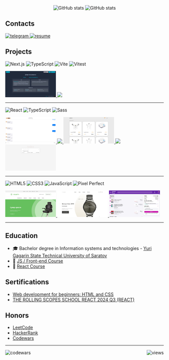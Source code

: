 <div align="center"> 
  <picture>
    <source media="(prefers-color-scheme: dark)" srcset="https://github-readme-stats.vercel.app/api?username=insxmnea&show_icons=true&theme=nord&hide_border=true">
    <img height=200 alt="GitHub stats" src="https://github-readme-stats.vercel.app/api?username=insxmnea&show_icons=true&theme=graywhite&hide_border=true">
  </picture>
  <picture>
    <source media="(prefers-color-scheme: dark)" srcset="https://github-readme-stats.vercel.app/api/top-langs?username=insxmnea&layout=compact&langs_count=8&card_width=320&theme=nord&hide_border=true">
    <img height=200 alt="GitHub stats" src="https://github-readme-stats.vercel.app/api/top-langs?username=insxmnea&layout=compact&langs_count=8&card_width=320&theme=graywhite&hide_border=true">
  </picture>
</div>

<h2>Contacts</h2>

<div>
  <a href="https://t.me/insxmnea" target="_blank">
    <img src="https://img.shields.io/badge/telegram-26A5E4?style=for-the-badge&logo=telegram&logoColor=white" alt="telegram"/>
  </a>
  <a href="https://hh.ru/resume/e70d6458ff0958a3d00039ed1f375631366e37" target="_blank">
    <img src="https://img.shields.io/badge/my_resume-111111?style=for-the-badge&logo=read.cv&logoColor=white" alt="resume"/>
  </a>
</div>

<h2>Projects</h2>

<div>

![Next.js](https://img.shields.io/badge/next.js-282828.svg?style=for-the-badge&logo=next.js&logoColor=white)
![TypeScript](https://img.shields.io/badge/typescript-282828.svg?style=for-the-badge&logo=typescript&logoColor=3178C6)
![Vite](https://img.shields.io/badge/vite-282828.svg?style=for-the-badge&logo=vite&logoColor=646CFF)
![Vitest](https://img.shields.io/badge/vitest-282828.svg?style=for-the-badge&logo=vitest&logoColor=6E9F18)

</div>

<p>
  <a href='https://github.com/insxmnea/graphiql-app'>
    <img width="32%" src="./images/graphiql-app.jpg" />
  </a>
  <a href='https://github.com/insxmnea/insxmnea-REACT2024Q3'>
    <img width="32%" src="./images/insxmnea-REACT2024Q3.jpg" />
  </a>
</p>

<hr/>

<div>

![React](https://img.shields.io/badge/react-282828.svg?style=for-the-badge&logo=react&logoColor=61DAFB)
![TypeScript](https://img.shields.io/badge/typescript-282828.svg?style=for-the-badge&logo=typescript&logoColor=3178C6)
![Sass](https://img.shields.io/badge/sass-282828.svg?style=for-the-badge&logo=sass&logoColor=CC6699)

</div>

<p>
  <a href='https://github.com/insxmnea/telecom-chat'>
    <img width="32%" src="./images/telecom-chat.jpg" />
  </a>
  <a href='https://github.com/insxmnea/rick-morty-characters'>
    <img width="32%" src="./images/rick-morty-characters.jpg" />
  </a>
  <a href='https://github.com/insxmnea/neoflex-invite-test'>
    <img width="32%" src="./images/neoflex-invite-test.jpg" />
  </a>
  <a href='https://github.com/insxmnea/divergent-blog'>
    <img width="32%" src="./images/divergent-blog.jpg" />
  </a>
  <a href='https://github.com/insxmnea/todo-react'>
    <img width="32%" src="./images/todo-react.jpg" />
  </a>
</p>

<hr/>

<div>

![HTML5](https://img.shields.io/badge/html5-282828.svg?style=for-the-badge&logo=html5&logoColor=E34F26)
![CSS3](https://img.shields.io/badge/css3-282828.svg?style=for-the-badge&logo=css&logoColor=%231572B6)
![JavaScript](https://img.shields.io/badge/javascript-282828.svg?style=for-the-badge&logo=javascript&logoColor=%23F7DF1E)
![Pixel Perfect](https://img.shields.io/badge/pixel_perfect-282828.svg?style=for-the-badge&logo=figma&logoColor=F24E1E)

</div>

<p>
  <a href='https://github.com/insxmnea/beauty-landing-page'>
    <img width="32%" src="./images/beauty-landing-page.jpg" />
  </a>
  <a href='https://github.com/insxmnea/conquest-landing-page'>
    <img width="32%" src="./images/conquest-landing-page.jpg" />
  </a>
  <a href='https://github.com/insxmnea/wb-l0'>
    <img width="32%" src="./images/wb-l0.jpg" />
  </a>
</p>

<hr/>

<h2>Education</h2>

- 🎓 Bachelor degree in Information systems and technologies - [Yuri Gagarin State Technical University of Saratov](https://www.sstu.ru/)
- 📜 [JS / Front-end Course](https://rs.school/courses/javascript)
- 📜 [React Course](https://rs.school/courses/reactjs)

<h2>Sertifications</h2>

- [Web development for beginners: HTML and CSS](https://stepik.org/cert/289886?lang=en)
- [ THE ROLLING SCOPES SCHOOL REACT 2024 Q3 (REACT)](https://app.rs.school/certificate/riyrdlzi)

<h2>Honors</h2>

- [LeetCode](https://leetcode.com/u/insxmnea/)
- [HackerRank](https://www.hackerrank.com/profile/kostya_svetasho1)
- [Codewars](https://www.codewars.com/users/insxmnea)

<hr/>

<img align="left" src="https://www.codewars.com/users/insxmnea/badges/micro" alt="codewars" />
<img align="right" src="https://komarev.com/ghpvc/?username=insxmnea&color=9d0006&abbreviated=true&style=flat-square&label=views" alt="views" />
